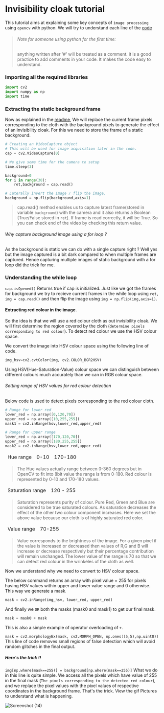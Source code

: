 # Invisibility cloak tutorial

This tutorial aims at explaining some key concepts of `image processing` using `opencv` with python.
We will try to understand each line of the [code](AR_invisibility_Cloak.py)

> ###### Note for someone using python for the first time:
> anything written after '#' will be treated as a comment. 
> it is a good practice to add comments in your code. 
> It makes the code easy to understand.


### Importing all the required libraries

```python
import cv2
import numpy as np
import time
```

### Extracting the static background frame
Now as explained in the [readme](README.md), We will replace the current frame pixels 
corresponding to the cloth with the background pixels to generate the effect of
an invisibility cloak. For this we need to store the frame of a static background.

```python
# Creating an VideoCapture object
# This will be used for image acquisition later in the code.
cap = cv2.VideoCapture(0)

# We give some time for the camera to setup
time.sleep(3)

background=0
for i in range(30):
	ret,background = cap.read()

# Laterally invert the image / flip the image.
background = np.flip(background,axis=1)
```
>cap.read() method enables us to capture latest frame(stored in variable `background`) with the camera
>and it also returns a Boolean (True/False stored in `ret`). If frame is read correctly, it will be True. 
>So you can check end of the video by checking this return value.

###### Why capture background image using a for loop ?
As the background is static we can do with a single capture right ?
Well yes but the image captured is a bit dark compared to when 
multiple frames are captured. 
Hence capturing multiple images of static background with a for loop
did the trick for me.


### Understanding the while loop
`cap.isOpened()` Returns true if cap is initialized.
Just like we got the frames for background we try to recieve 
current frames in the while loop using `ret, img = cap.read()`
and then flip the image using `img = np.flip(img,axis=1)`.

#### Extracting red colour in the image.
So the idea is that we will use a red colour cloth as out invisibility cloak.
We will first determine the region covered by the cloth (`determine pixels corresponding to red colour`).
To detect red colour we use the HSV colour space. 

We convert the image into HSV colour space using the following line of code.
```python
img_hsv=cv2.cvtColor(img, cv2.COLOR_BGR2HSV)
```
Using HSV(Hue-Saturation-Value) colour space we can distinguish 
between different colours much accurately than we can in RGB colour space.

###### Setting range of HSV values for red colour detection
Below code is used to detect pixels corresponding to the red colour cloth.
```python
# Range for lower red
lower_red = np.array([0,120,70])
upper_red = np.array([10,255,255])
mask1 = cv2.inRange(hsv,lower_red,upper_red)

# Range for upper range
lower_red = np.array([170,120,70])
upper_red = np.array([180,255,255])
mask2 = cv2.inRange(hsv,lower_red,upper_red)
```
<!-- Hue range | 0-10 | 170-180
---|---|--- -->
<table class="tg">
<thead>
  <tr>
    <td class="tg-0lax">Hue range</td>
    <td class="tg-0lax">0-10</td>
    <td class="tg-0lax">170-180</td>
  </tr>
</thead>
</table>


>The Hue values actually range between 0-360 degrees but
>in OpenCV to fit into 8bit value the range is from 0-180.
>Red colour is represented by 0-10 and 170-180 values.

<!-- 
Saturation range | 120-255
---|--- -->

<table class="tg">
<thead>
  <tr>
    <td class="tg-0lax">Saturation range</td>
    <td class="tg-0lax">120 - 255</td>
  </tr>
</thead>
</table>


> Saturation represents purity of colour. Pure Red, Green and Blue
>are considered to be true saturated colours. As saturation decreases the effect of the other two
>colour component increases.
> Here we set the above value because our cloth is of highly saturated red color.

<!-- Value range | 70-255
---|--- -->

<table class="tg">
<thead>
  <tr>
    <td class="tg-0lax">Value range</td>
    <td class="tg-0lax">70-255</td>
  </tr>
</thead>
</table>

> Value corresponds to the brightness of the image. For a given pixel if the value is increased or 
> decreased then values of R,G and B will increase or decrease respectively but their percentage 
>contribution will remain unchanged.
> The lower value of the range is 70 so that we can detect red colour in the wrinkeles of the cloth as well.

Now we understand why we need to convert to HSV colour space.


The below command returns an array with pixel value = 255  for pixels 
having HSV values within upper and lower value range and 0 otherwise.
This way we generate a mask.
```python
mask = cv2.inRange(img_hsv, lower_red, upper_red)
```

And finally we `OR` both the masks (mask0 and mask1) to get 
our final mask. 
```python
mask = mask0 + mask
```
This is also a simple example of operator overloading of `+`.

`mask = cv2.morphologyEx(mask, cv2.MORPH_OPEN, np.ones((5,5),np.uint8))` This line of code
removes small regions of false detection which will avoid random glitches in the final output.


##### Here's the trick !!
`img[np.where(mask==255)] = background[np.where(mask==255)]`
What we do in this line is quite simple. We access all the pixels which have value of 255 
in the final mask (`The pixels corresponding to the detected red colour`), and we replace the pixel values 
with the pixel values of respective coordinates in the background frame. That's the trick. 
View the gif Pictures to understand what is happening. 


![Screenshot (14)](https://github.com/jatinkumar1510/Invisibility-Cloak-/assets/112920486/7122e144-093e-4b09-822b-048a137d7d67)

